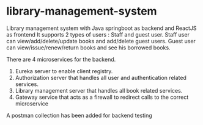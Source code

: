 # library-management-system
Library management system with Java springboot as backend and ReactJS as frontend
It supports 2 types of users : Staff and guest user.
Staff user can view/add/delete/update books and add/delete guest users.
Guest user can view/issue/renew/return books and see his borrowed books.

There are 4 microservices for the backend. 
1. Eureka server to enable client registry.
2. Authorization server that handles all user and authentication related services.
3. Library management server that handles all book related services.
4. Gateway service that acts as a firewall to redirect calls to the correct microservice

A postman collection has been added for backend testing


